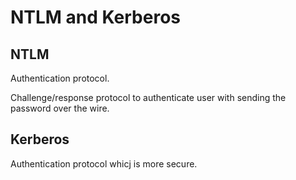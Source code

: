 # NTLM and Kerberos

## NTLM

Authentication protocol.

Challenge/response protocol to authenticate user with sending the password over the wire.

## Kerberos

Authentication protocol whicj is more secure.
